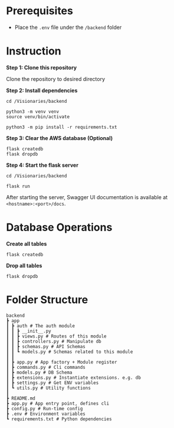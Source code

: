 # Prerequisites

* Place the `.env`  file under the `/backend` folder

# Instruction

**Step 1: Clone this repository**

Clone the repository to desired directory

**Step 2: Install dependencies**

```
cd /Visionaries/backend

python3 -m venv venv
source venv/bin/activate

python3 -m pip install -r requirements.txt
```

**Step 3: Clear the AWS database (Optional)**

```
flask createdb
flask dropdb
```

**Step 4: Start the flask server**

```
cd /Visionaries/backend

flask run
```

After starting the server, Swagger UI documentation is available at `<hostname>:<port>/docs`.

# Database Operations

**Create all tables**

```
flask createdb
```

**Drop all tables**

```
flask dropdb
```

# Folder Structure

```
backend
┣ app
┃ ┣ auth # The auth module
┃ ┃ ┣ __init__.py
┃ ┃ ┣ views.py # Routes of this module
┃ ┃ ┣ controllers.py # Manipulate db
┃ ┃ ┣ schemas.py # API Schemas
┃ ┃ ┗ models.py # Schemas related to this module
┃ ┃
┃ ┣ app.py # App factory + Module register
┃ ┣ commands.py # Cli commands
┃ ┣ models.py # DB Schema
┃ ┣ extensions.py # Instantiate extensions. e.g. db
┃ ┣ settings.py # Get ENV variables
┃ ┗ utils.py # Utility functions
┃
┣ README.md
┣ app.py # App entry point, defines cli
┣ config.py # Run-time config
┣ .env # Environment variables
┗ requirements.txt # Python dependencies
```